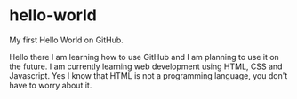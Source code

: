# hello-world
My first Hello World on GitHub.

Hello there I am learning how to use GitHub and I am planning to use it on the future.
I am currently learning web development using HTML, CSS and Javascript.
Yes I know that HTML is not a programming language, you don't have to worry about it.
